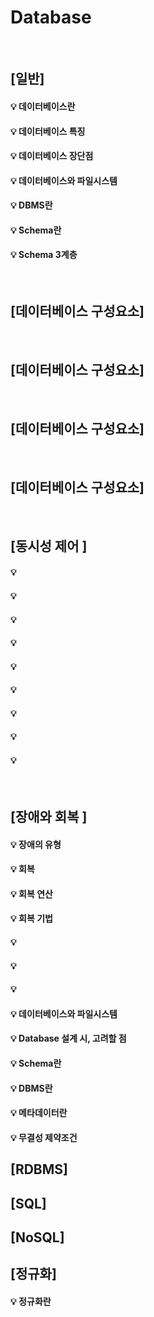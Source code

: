 # Database

</br>

## [일반]
#### 💡 데이터베이스란
#### 💡 데이터베이스 특징 
#### 💡 데이터베이스 장단점
#### 💡 데이터베이스와 파일시스템
#### 💡 DBMS란
#### 💡 Schema란
#### 💡 Schema 3계층



</br>

## [데이터베이스 구성요소]



</br>

## [데이터베이스 구성요소]


</br>

## [데이터베이스 구성요소]


</br>

## [데이터베이스 구성요소]


</br>

## [동시성 제어 ]
#### 💡 
#### 💡 
#### 💡 
#### 💡 
#### 💡 
#### 💡 
#### 💡 
#### 💡 
#### 💡 




</br>

## [장애와 회복 ]

#### 💡 장애의 유형
#### 💡 회복
#### 💡 회복 연산
#### 💡 회복 기법 
#### 💡 
#### 💡 
#### 💡 






#### 💡 데이터베이스와 파일시스템 
#### 💡 Database 설계 시, 고려할 점
#### 💡 Schema란
#### 💡 DBMS란
#### 💡 메타데이터란



#### 💡 무결성 제약조건


## [RDBMS]

## [SQL]

## [NoSQL]


## [정규화] 

#### 💡 정규화란

